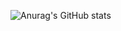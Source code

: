 ![Anurag's GitHub stats](https://github-readme-stats.vercel.app/api?username=sso9594&show_icons=true&theme=radical)
